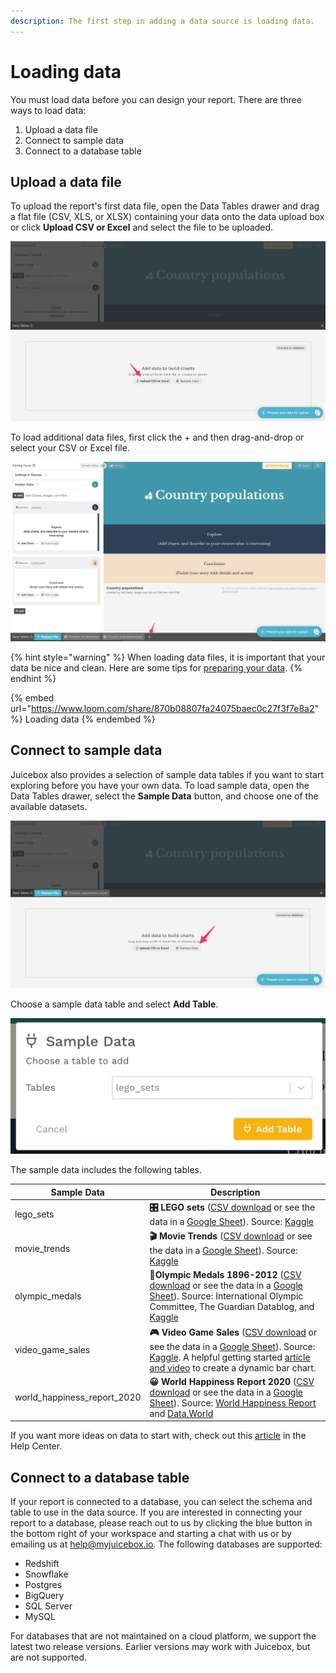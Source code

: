 ```yaml
---
description: The first step in adding a data source is loading data.
---
```


# Loading data

You must load data before you can design your report. There are three ways to load data:

1. Upload a data file
2. Connect to sample data
3. Connect to a database table

## Upload a data file

To upload the report's first data file, open the Data Tables drawer and drag a flat file (CSV, XLS, or XLSX) containing your data onto the data upload box or click **Upload CSV or Excel** and select the file to be uploaded.

![Add data by uploading a CSV or Excel file](<../../.gitbook/assets/image (371) (1).png>)

To load additional data files, first click the + and then drag-and-drop or select your CSV or Excel file.

![Click the "+" in the Data Tables drawer to add additional data tables](<../../.gitbook/assets/image (401) (1).png>)

{% hint style="warning" %}
When loading data files, it is important that your data be nice and clean. Here are some tips for [preparing your data](../design-tips/preparing-your-data.md).&#x20;
{% endhint %}

{% embed url="https://www.loom.com/share/870b08807fa24075baec0c27f3f7e8a2" %}
Loading data
{% endembed %}

## Connect to sample data

Juicebox also provides a selection of sample data tables if you want to start exploring before you have your own data. To load sample data, open the Data Tables drawer, select the **Sample Data** button, and choose one of the available datasets.&#x20;

![Load data by connecting to sample data](<../../.gitbook/assets/image (357).png>)

Choose a sample data table and select **Add Table**.

![](<../../.gitbook/assets/image (338) (1).png>)

The sample data includes the following tables.&#x20;

| Sample Data                    | Description                                                                                                                                                                                                                                                                                                                                                                                                                                                                                                                 |
| ------------------------------ | --------------------------------------------------------------------------------------------------------------------------------------------------------------------------------------------------------------------------------------------------------------------------------------------------------------------------------------------------------------------------------------------------------------------------------------------------------------------------------------------------------------------------- |
| lego\_sets                     |  **🎛 LEGO sets** ([CSV download](https://docs.google.com/spreadsheets/d/10lJ-WWUvI8A1ezdzK0NWvGp5hjKT73Nj2N9eccLQIqY/export?format=csv\&gid=0) or see the data in a [Google Sheet](https://docs.google.com/spreadsheets/d/10lJ-WWUvI8A1ezdzK0NWvGp5hjKT73Nj2N9eccLQIqY/edit#gid=0)). Source: [Kaggle](https://www.kaggle.com/mterzolo/lego-sets)                                                                                                                                                                           |
| movie\_trends                  |  **🎬 Movie Trends** ([CSV download](https://docs.google.com/spreadsheets/d/1FyPKMdoHskUyDLJzo66fq5LBZxwIcot-JWGakXz9D\_o/export?format=csv) or see the data in a [Google Sheet](https://docs.google.com/spreadsheets/d/1FyPKMdoHskUyDLJzo66fq5LBZxwIcot-JWGakXz9D\_o/)). Source: [Kaggle](https://www.kaggle.com/)                                                                                                                                                                                                         |
| olympic\_medals                |  **🥇Olympic Medals 1896-2012** ([CSV download](https://docs.google.com/spreadsheets/d/1t5VH3Psl2O-ooo8vYPLkDplIWvUiYcQNeyJzVyiun98/export?format=csv\&gid=0) or see the data in a [Google Sheet](https://docs.google.com/spreadsheets/d/1t5VH3Psl2O-ooo8vYPLkDplIWvUiYcQNeyJzVyiun98/edit#gid=0)). Source: International Olympic Committee, The Guardian Datablog, and [Kaggle](https://www.kaggle.com/the-guardian/olympic-games)                                                                                         |
| video\_game\_sales             |  **🎮 Video Game Sales** ([CSV download](https://docs.google.com/spreadsheets/d/1HGTdSQF62dQMwyTCq71XcN5lO4cI9WzNIRthT1Uh\_eE/export?format=csv) or see the data in a [Google Sheet](https://docs.google.com/spreadsheets/d/1HGTdSQF62dQMwyTCq71XcN5lO4cI9WzNIRthT1Uh\_eE)). Source: [Kaggle](https://www.kaggle.com/gregorut/videogamesales). A helpful getting started [article and video](https://intercom.help/juiceboxdata/en/articles/4720121-simple-apps-dynamic-bar-chart-and-table) to create a dynamic bar chart. |
| world\_happiness\_report\_2020 | **😀 World Happiness Report 2020** ([CSV download](https://docs.google.com/spreadsheets/d/1UuRe1YL79gi8eeNDBM\_oHMFiXUDvw4F2IJ6p9SNtZXI/export?format=csv\&gid=6513579) or see the data in a [Google Sheet](https://docs.google.com/spreadsheets/d/1UuRe1YL79gi8eeNDBM\_oHMFiXUDvw4F2IJ6p9SNtZXI/edit#gid=6513579)). Source: [World Happiness Report](https://worldhappiness.report/ed/2020/) and [Data.World](https://data.world/makeovermonday)                                                                           |

If you want more ideas on data to start with, check out this [article](https://help.myjuicebox.io/en/articles/4346552-sample-data-to-get-started) in the Help Center.

## Connect to a database table

If your report is connected to a database, you can select the schema and table to use in the data source. If you are interested in connecting your report to a database, please reach out to us by clicking the blue button in the bottom right of your workspace and starting a chat with us or by emailing us at [help@myjuicebox.io](mailto:help@myjuicebox.io). The following databases are supported:

* Redshift
* Snowflake
* Postgres
* BigQuery
* SQL Server
* MySQL

For databases that are not maintained on a cloud platform, we support the latest two release versions. Earlier versions may work with Juicebox, but are not supported.
